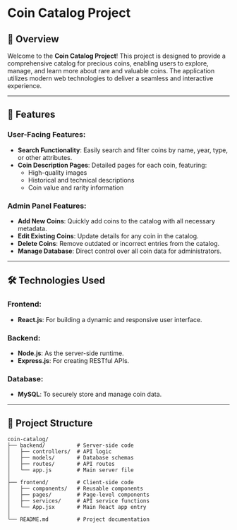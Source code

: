 # Coin Catalog Project

## 📖 Overview

Welcome to the **Coin Catalog Project**! This project is designed to provide a comprehensive catalog for precious coins, enabling users to explore, manage, and learn more about rare and valuable coins. The application utilizes modern web technologies to deliver a seamless and interactive experience.

---

## 🚀 Features

### User-Facing Features:

- **Search Functionality**: Easily search and filter coins by name, year, type, or other attributes.
- **Coin Description Pages**: Detailed pages for each coin, featuring:
  - High-quality images
  - Historical and technical descriptions
  - Coin value and rarity information

### Admin Panel Features:

- **Add New Coins**: Quickly add coins to the catalog with all necessary metadata.
- **Edit Existing Coins**: Update details for any coin in the catalog.
- **Delete Coins**: Remove outdated or incorrect entries from the catalog.
- **Manage Database**: Direct control over all coin data for administrators.

---

## 🛠️ Technologies Used

### Frontend:

- **React.js**: For building a dynamic and responsive user interface.

### Backend:

- **Node.js**: As the server-side runtime.
- **Express.js**: For creating RESTful APIs.

### Database:

- **MySQL**: To securely store and manage coin data.

---

## 📂 Project Structure

```
coin-catalog/
├── backend/          # Server-side code
│   ├── controllers/  # API logic
│   ├── models/       # Database schemas
│   ├── routes/       # API routes
│   └── app.js        # Main server file
│
├── frontend/         # Client-side code
│   ├── components/   # Reusable components
│   ├── pages/        # Page-level components
│   ├── services/     # API service functions
│   └── App.jsx       # Main React app entry
│
└── README.md         # Project documentation
```
